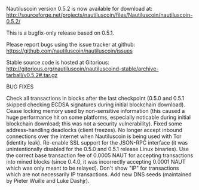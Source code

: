 Nautiluscoin version 0.5.2 is now available for download at:
http://sourceforge.net/projects/nautiluscoin/files/Nautiluscoin/nautiluscoin-0.5.2/

This is a bugfix-only release based on 0.5.1.

Please report bugs using the issue tracker at github:
https://github.com/nautiluscoin/nautiluscoin/issues

Stable source code is hosted at Gitorious:
http://gitorious.org/nautiluscoin/nautiluscoind-stable/archive-tarball/v0.5.2#.tar.gz

BUG FIXES

Check all transactions in blocks after the last checkpoint (0.5.0 and 0.5.1 skipped checking ECDSA signatures during initial blockchain download).
Cease locking memory used by non-sensitive information (this caused a huge performance hit on some platforms, especially noticable during initial blockchain download; this was
not a security vulnerability).
Fixed some address-handling deadlocks (client freezes).
No longer accept inbound connections over the internet when Nautiluscoin is being used with Tor (identity leak).
Re-enable SSL support for the JSON-RPC interface (it was unintentionally disabled for the 0.5.0 and 0.5.1 release Linux binaries).
Use the correct base transaction fee of 0.0005 NAUT for accepting transactions into mined blocks (since 0.4.0, it was incorrectly accepting 0.0001 NAUT which was only meant to be relayed).
Don't show "IP" for transactions which are not necessarily IP transactions.
Add new DNS seeds (maintained by Pieter Wuille and Luke Dashjr).

